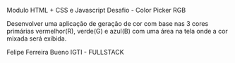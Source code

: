 Modulo HTML + CSS e Javascript
Desafio - Color Picker RGB

Desenvolver uma aplicação de geração de cor com base nas 3 cores primárias vermelhor(R), verde(G) e azul(B) com uma área na tela onde a cor mixada será exibida.

Felipe Ferreira Bueno IGTI - FULLSTACK
